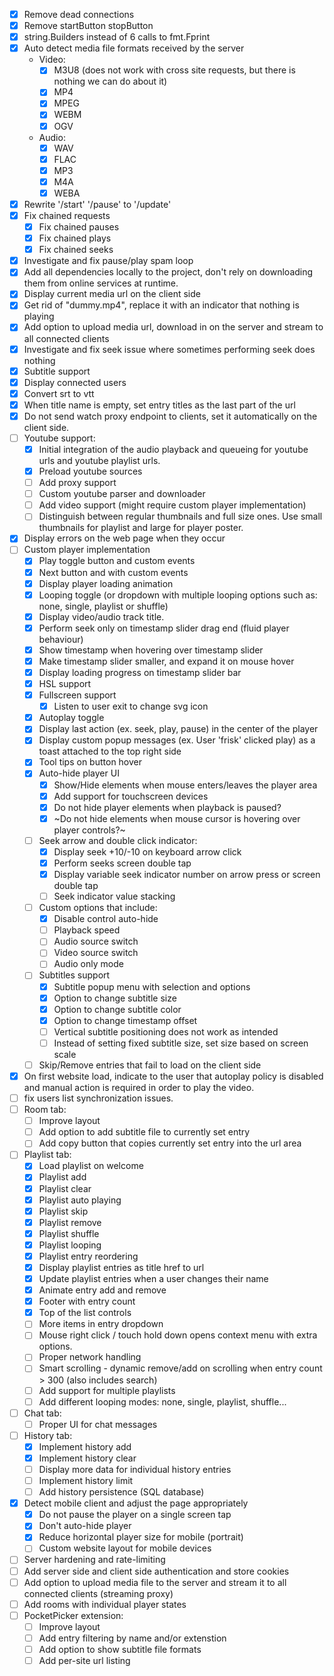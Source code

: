 - [x] Remove dead connections
- [x] Remove startButton stopButton
- [x] string.Builders instead of 6 calls to fmt.Fprint
- [x] Auto detect media file formats received by the server
    - Video:
        - [x] M3U8 (does not work with cross site requests, but there is nothing we can do about it)
        - [x] MP4
        - [x] MPEG
        - [x] WEBM
        - [x] OGV
    - Audio:
        - [x] WAV
        - [x] FLAC
        - [x] MP3
        - [x] M4A
        - [x] WEBA
- [x] Rewrite '/start' '/pause' to '/update'
- [x] Fix chained requests
    - [x] Fix chained pauses
    - [x] Fix chained plays
    - [x] Fix chained seeks
- [x] Investigate and fix pause/play spam loop
- [x] Add all dependencies locally to the project, don't rely on downloading them from online services at runtime.
- [x] Display current media url on the client side
- [x] Get rid of "dummy.mp4", replace it with an indicator that nothing is playing
- [x] Add option to upload media url, download in on the server and stream to all connected clients
- [x] Investigate and fix seek issue where sometimes performing seek does nothing
- [x] Subtitle support
- [x] Display connected users
- [x] Convert srt to vtt
- [x] When title name is empty, set entry titles as the last part of the url
- [x] Do not send watch proxy endpoint to clients, set it automatically on the client side.
- [ ] Youtube support:
    - [x] Initial integration of the audio playback and queueing for youtube urls and youtube playlist urls.
    - [x] Preload youtube sources
    - [ ] Add proxy support
    - [ ] Custom youtube parser and downloader
    - [ ] Add video support (might require custom player implementation)
    - [ ] Distinguish between regular thumbnails and full size ones. Use small thumbnails for playlist and large for player poster.
- [x] Display errors on the web page when they occur
- [ ] Custom player implementation
    - [x] Play toggle button and custom events
    - [x] Next button and with custom events
    - [x] Display player loading animation
    - [x] Looping toggle (or dropdown with multiple looping options such as: none, single, playlist or shuffle)
    - [x] Display video/audio track title.
    - [x] Perform seek only on timestamp slider drag end (fluid player behaviour)
    - [x] Show timestamp when hovering over timestamp slider
    - [x] Make timestamp slider smaller, and expand it on mouse hover
    - [x] Display loading progress on timestamp slider bar
    - [x] HSL support
    - [x] Fullscreen support
        - [x] Listen to user exit to change svg icon
    - [x] Autoplay toggle
    - [x] Display last action (ex. seek, play, pause) in the center of the player
    - [x] Display custom popup messages (ex. User 'frisk' clicked play) as a toast attached to the top right side
    - [x] Tool tips on button hover
    - [x] Auto-hide player UI
        - [x] Show/Hide elements when mouse enters/leaves the player area
        - [x] Add support for touchscreen devices
        - [x] Do not hide player elements when playback is paused?
        - [x] ~Do not hide elements when mouse cursor is hovering over player controls?~
    - [ ] Seek arrow and double click indicator:
        - [x] Display seek +10/-10 on keyboard arrow click
        - [x] Perform seeks screen double tap
        - [x] Display variable seek indicator number on arrow press or screen double tap
        - [ ] Seek indicator value stacking
    - [ ] Custom options that include:
        - [x] Disable control auto-hide
        - [ ] Playback speed
        - [ ] Audio source switch
        - [ ] Video source switch
        - [ ] Audio only mode
    - [ ] Subtitles support
        - [x] Subtitle popup menu with selection and options
        - [x] Option to change subtitle size
        - [x] Option to change subtitle color
        - [x] Option to change timestamp offset
        - [ ] Vertical subtitle positioning does not work as intended
        - [ ] Instead of setting fixed subtitle size, set size based on screen scale
    - [ ] Skip/Remove entries that fail to load on the client side
- [x] On first website load, indicate to the user that autoplay policy is disabled and manual action is required in order to play the video.
- [ ] fix users list synchronization issues.
- [ ] Room tab:
    - [ ] Improve layout
    - [ ] Add option to add subtitle file to currently set entry
    - [ ] Add copy button that copies currently set entry into the url area
- [ ] Playlist tab:
    - [x] Load playlist on welcome
    - [x] Playlist add
    - [x] Playlist clear
    - [x] Playlist auto playing
    - [x] Playlist skip
    - [x] Playlist remove
    - [x] Playlist shuffle
    - [x] Playlist looping
    - [x] Playlist entry reordering
    - [x] Display playlist entries as title href to url
    - [x] Update playlist entries when a user changes their name
    - [x] Animate entry add and remove
    - [x] Footer with entry count
    - [x] Top of the list controls
    - [ ] More items in entry dropdown
    - [ ] Mouse right click / touch hold down opens context menu with extra options.
    - [ ] Proper network handling
    - [ ] Smart scrolling - dynamic remove/add on scrolling when entry count > 300 (also includes search)
    - [ ] Add support for multiple playlists
    - [ ] Add different looping modes: none, single, playlist, shuffle...
- [ ] Chat tab:
    - [ ] Proper UI for chat messages
- [ ] History tab:
    - [x] Implement history add
    - [x] Implement history clear
    - [ ] Display more data for individual history entries
    - [ ] Implement history limit
    - [ ] Add history persistence (SQL database)
- [x] Detect mobile client and adjust the page appropriately
    - [x] Do not pause the player on a single screen tap
    - [x] Don't auto-hide player
    - [x] Reduce horizontal player size for mobile (portrait)
    - [ ] Custom website layout for mobile devices
- [ ] Server hardening and rate-limiting
- [ ] Add server side and client side authentication and store cookies
- [ ] Add option to upload media file to the server and stream it to all connected clients (streaming proxy)
- [ ] Add rooms with individual player states
- [ ] PocketPicker extension:
    - [ ] Improve layout
    - [ ] Add entry filtering by name and/or extenstion
    - [ ] Add option to show subtitle file formats
    - [ ] Add per-site url listing

